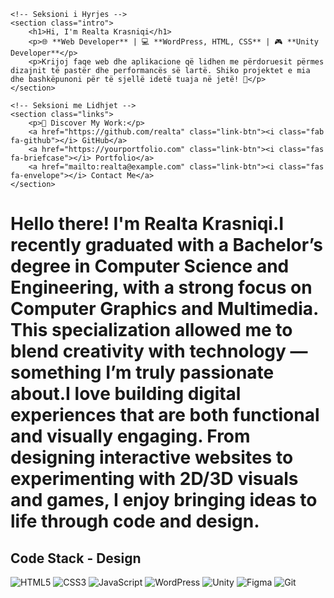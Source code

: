 <link rel="stylesheet" href="styles.css">
<!DOCTYPE html>
<html lang="en">
<head>
    <meta charset="UTF-8">
    <meta name="viewport" content="width=device-width, initial-scale=1.0">
    <title>Realta's Portfolio</title>
    <link rel="stylesheet" href="styles.css"> <!-- Këtu lidhet stili -->
    <link rel="stylesheet" href="https://cdnjs.cloudflare.com/ajax/libs/font-awesome/5.15.3/css/all.min.css"> <!-- Font Awesome -->
</head>
<body>

    <!-- Seksioni i Hyrjes -->
    <section class="intro">
        <h1>Hi, I'm Realta Krasniqi</h1>
        <p>🌐 **Web Developer** | 💻 **WordPress, HTML, CSS** | 🎮 **Unity Developer**</p>
        <p>Krijoj faqe web dhe aplikacione që lidhen me përdoruesit përmes dizajnit të pastër dhe performancës së lartë. Shiko projektet e mia dhe bashkëpunoni për të sjellë idetë tuaja në jetë! 🚀</p>
    </section>

    <!-- Seksioni me Lidhjet -->
    <section class="links">
        <p>📂 Discover My Work:</p>
        <a href="https://github.com/realta" class="link-btn"><i class="fab fa-github"></i> GitHub</a>
        <a href="https://yourportfolio.com" class="link-btn"><i class="fas fa-briefcase"></i> Portfolio</a>
        <a href="mailto:realta@example.com" class="link-btn"><i class="fas fa-envelope"></i> Contact Me</a>
    </section>

</body>
</html>

# Hello there! I'm Realta Krasniqi.I recently graduated with a Bachelor’s degree in Computer Science and Engineering, with a strong focus on Computer Graphics and Multimedia. This specialization allowed me to blend creativity with technology — something I’m truly passionate about.I love building digital experiences that are both functional and visually engaging. From designing interactive websites to experimenting with 2D/3D visuals and games, I enjoy bringing ideas to life through code and design.
 ## Code Stack  - Design
![HTML5](https://img.shields.io/badge/-HTML5-E34F26?logo=html5&logoColor=fff&style=flat)
![CSS3](https://img.shields.io/badge/-CSS3-1572B6?logo=css3&logoColor=fff&style=flat)
![JavaScript](https://img.shields.io/badge/-JavaScript-F7DF1E?logo=javascript&logoColor=000&style=flat)
![WordPress](https://img.shields.io/badge/-WordPress-21759B?logo=wordpress&logoColor=fff&style=flat)
![Unity](https://img.shields.io/badge/-Unity-000000?logo=unity&logoColor=white&style=flat)
![Figma](https://img.shields.io/badge/-Figma-F24E1E?logo=figma&logoColor=white&style=flat)
![Git](https://img.shields.io/badge/-Git-F05032?logo=git&logoColor=fff&style=flat)
